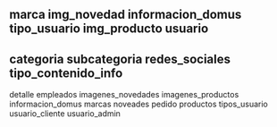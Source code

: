 marca
img_novedad
informacion_domus
tipo_usuario
img_producto
usuario
-----------------
categoria
subcategoria
redes_sociales
tipo_contenido_info
---------
detalle
empleados
imagenes_novedades
imagenes_productos
informacion_domus
marcas
noveades
pedido
productos
tipos_usuario
usuario_cliente
usuario_admin